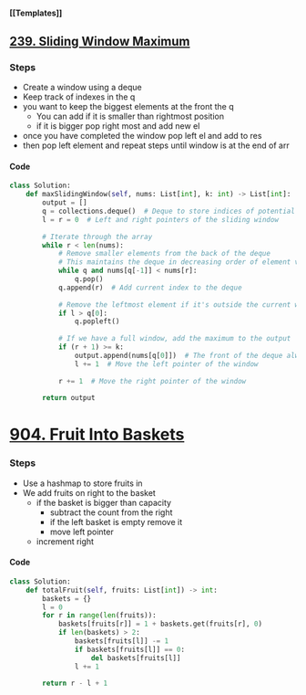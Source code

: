 #### [[Templates]]

## [239. Sliding Window Maximum](https://leetcode.com/problems/sliding-window-maximum/)

### Steps
- Create a window using a deque
- Keep track of indexes in the q
- you want to keep the biggest elements at the front the q
	- You can add if it is smaller than rightmost position
	- if it is bigger pop right most and add new el
- once you have completed the window pop left el and add to res
- then pop left element and repeat steps until window is at the end of arr

#### Code
```python
class Solution:
    def maxSlidingWindow(self, nums: List[int], k: int) -> List[int]:
        output = []
        q = collections.deque()  # Deque to store indices of potential maximum elements
        l = r = 0  # Left and right pointers of the sliding window
        
        # Iterate through the array
        while r < len(nums):
            # Remove smaller elements from the back of the deque
            # This maintains the deque in decreasing order of element values
            while q and nums[q[-1]] < nums[r]:
                q.pop()
            q.append(r)  # Add current index to the deque
            
            # Remove the leftmost element if it's outside the current window
            if l > q[0]:
                q.popleft()
            
            # If we have a full window, add the maximum to the output
            if (r + 1) >= k:
                output.append(nums[q[0]])  # The front of the deque always has the maximum
                l += 1  # Move the left pointer of the window
            
            r += 1  # Move the right pointer of the window
        
        return output
```

# [904. Fruit Into Baskets](https://leetcode.com/problems/fruit-into-baskets/)
### Steps
* Use a hashmap to store fruits in 
* We add fruits on right to the basket
	* if the basket is bigger than capacity
		* subtract the count from the right
		* if the left basket is empty remove it
		* move left pointer
	* increment right

#### Code
```python
class Solution:
    def totalFruit(self, fruits: List[int]) -> int:
        baskets = {}
        l = 0
        for r in range(len(fruits)):
            baskets[fruits[r]] = 1 + baskets.get(fruits[r], 0)
            if len(baskets) > 2:
                baskets[fruits[l]] -= 1
                if baskets[fruits[l]] == 0:
                    del baskets[fruits[l]]  
                l += 1

        return r - l + 1
```

